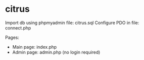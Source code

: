 # citrus

Import db using phpmyadmin file: citrus.sql
Configure PDO in file: connect.php 

Pages:
- Main page: index.php 
- Admin page: admin.php (no login required)
